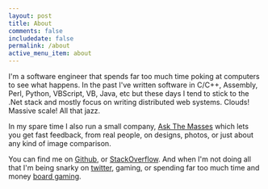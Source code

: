 ```yaml
---
layout: post
title: About
comments: false
includedate: false
permalink: /about
active_menu_item: about 
---
```


I'm a software engineer that spends far too much time poking at computers to see what happens. In the past I've written software in C/C++, Assembly, Perl, Python, VBScript, VB, Java, etc but these days I tend to stick to the .Net stack
and mostly focus on writing distributed web systems. Clouds! Massive scale! All that jazz.

In my spare time I also run a small company, [Ask The Masses](https://ask.themass.es) which lets you get fast feedback, from real people, on designs, photos, or just about any kind of image comparison.

You can find me on [Github](https://github.com/MrMDavidson), or [StackOverflow](http://stackoverflow.com/users/150728/mrmdavidson). And when I'm not doing all that I'm being snarky on [twitter](http://twitter.com/mrmdavidson), gaming, or spending far too much time and money [board gaming](https://boardgamegeek.com/).